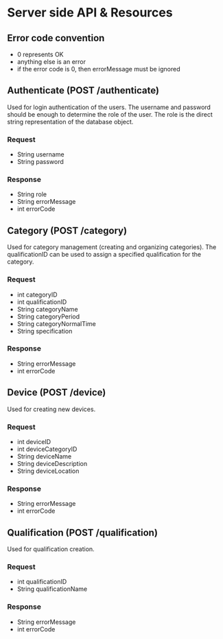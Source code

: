 # Server side API & Resources

## Error code convention
- 0 represents OK
- anything else is an error
- if the error code is 0, then errorMessage must be ignored

## Authenticate (POST /authenticate)
Used for login authentication of the users. The username and password should be enough to determine the role of the user. The role is the direct string representation of the database object.

### Request
- String username
- String password

### Response
- String role  
- String errorMessage  
- int errorCode  

## Category (POST /category)
Used for category management (creating and organizing categories).
The qualificationID can be used to assign a specified qualification for the category.

### Request
- int categoryID
- int qualificationID
- String categoryName
- String categoryPeriod
- String categoryNormalTime
- String specification

### Response
- String errorMessage
- int errorCode

## Device (POST /device)
Used for creating new devices.

### Request
- int deviceID
- int deviceCategoryID
- String deviceName
- String deviceDescription
- String deviceLocation

### Response
- String errorMessage
- int errorCode

## Qualification (POST /qualification)
Used for qualification creation. 

### Request
- int qualificationID
- String qualificationName

### Response
- String errorMessage
- int errorCode
